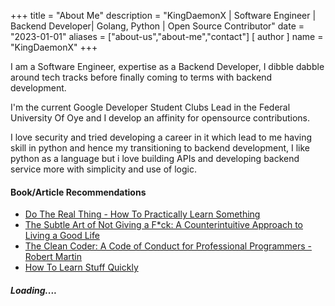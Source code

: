 +++
title = "About Me"
description = "KingDaemonX | Software Engineer | Backend Developer| Golang, Python | Open Source Contributor"
date = "2023-01-01"
aliases = ["about-us","about-me","contact"]
[ author ]
  name = "KingDaemonX"
+++

I am a Software Engineer, expertise as a Backend Developer, I dibble dabble around tech tracks before finally coming to terms with backend development.

I'm the current Google Developer Student Clubs Lead in the Federal University Of Oye and I develop an affinity for opensource contributions.

I love security and tried developing a career in it which lead to me having skill in python and hence my transitioning to backend development, I like python as a language but i love building APIs and developing backend service more with simplicity and use of logic.

#### Book/Article Recommendations

- [Do The Real Thing - How To Practically Learn Something](https://www.scotthyoung.com/blog/2020/0504/do-the-real-thing)
- [The Subtle Art of Not Giving a F\*ck: A Counterintuitive Approach to Living a Good Life](https://www.amazon.com/Subtle-Art-Not-Giving-Counterintuitive/dp/0062457713)
- [The Clean Coder: A Code of Conduct for Professional Programmers - Robert Martin](https://www.amazon.com/Clean-Coder-Conduct-Professional-Programmers/dp/013708107)
- [How To Learn Stuff Quickly](https://www.joshwcomeau.com/blog/how-to-learn-stuff-quickly/)

<!-- - [Computer Science Distilled: Learn The Art Of Solving Computational Problems - Wladston Ferreira Filho](https://www.amazon.com/Computer-Science-Distilled-Computational-Problems/dp/0997316020) -->

##### Loading....
